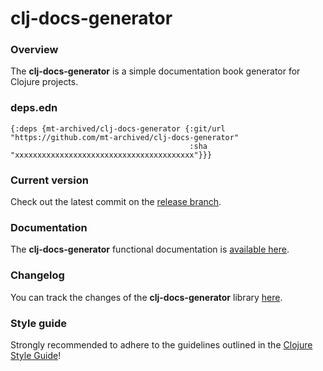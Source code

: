 
# clj-docs-generator

### Overview

The <strong>clj-docs-generator</strong> is a simple documentation book generator for Clojure projects.

### deps.edn

```
{:deps {mt-archived/clj-docs-generator {:git/url "https://github.com/mt-archived/clj-docs-generator"
                                        :sha     "xxxxxxxxxxxxxxxxxxxxxxxxxxxxxxxxxxxxxxxx"}}}
```

### Current version

Check out the latest commit on the [release branch](https://github.com/mt-archived/clj-docs-generator/tree/release).

### Documentation

The <strong>clj-docs-generator</strong> functional documentation is [available here](https://mt-archived.github.io/clj-docs-generator).

### Changelog

You can track the changes of the <strong>clj-docs-generator</strong> library [here](CHANGES.md).

### Style guide

Strongly recommended to adhere to the guidelines outlined in the [Clojure Style Guide](https://github.com/bbatsov/clojure-style-guide)!
